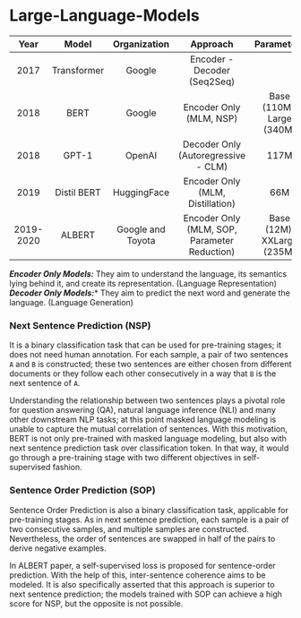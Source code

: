 # Large-Language-Models

|  Year   | Model       | Organization      | Approach                                   | Parameters                      | Hugging Face ID |
|:-------:|:-----------:|:-----------------:|:--------------------------------------------:|:-------------------------------:|:---------------:|
|  2017   | Transformer | Google            | Encoder - Decoder (Seq2Seq)                  |                                 |                 |
|  2018   | BERT        | Google            | Encoder Only (MLM, NSP)                      | Base (110M), Large (340M)       | google-bert/bert-base-uncased|
|  2018   | GPT-1       | OpenAI            | Decoder Only (Autoregressive - CLM)          | 117M                            | openai-community/openai-gpt|
|  2019   | Distil BERT | HuggingFace       | Encoder Only (MLM, Distillation)             | 66M                             | distilbert/distilbert-base-cased|
|2019-2020| ALBERT      | Google and Toyota | Encoder Only (MLM, SOP, Parameter Reduction) | Base (12M), XXLarge (235M)      | albert/albert-base-v1 | 


***Encoder Only Models:*** They aim to understand the language, its semantics lying behind it, and create its representation. (Language Representation)
***Decoder Only Models:**** They aim to predict the next word and generate the language. (Language Generation)

### Next Sentence Prediction (NSP)
It is a binary classification task that can be used for pre-training stages; it does not need human annotation. For each sample, a pair of two sentences `A` and `B` is constructed; these two sentences are either chosen from different documents or they follow each other consecutively in a way that `B` is the next sentence of `A`.  

Understanding the relationship between two sentences plays a pivotal role for question answering (QA), natural language inference (NLI) and many other downstream NLP tasks; at this point masked language modeling is unable to capture the mutual correlation of sentences. With this motivation, BERT is not only pre-trained with masked language modeling, but also with next sentence prediction task over classification token. In that way, it would go through a pre-training stage with two different objectives in self-supervised fashion. 


### Sentence Order Prediction (SOP)
Sentence Order Prediction is also a binary classification task, applicable for pre-training stages. As in next sentence prediction, each sample is a pair of two consecutive samples, and multiple samples are constructed. Nevertheless, the order of sentences are swapped in half of the pairs to derive negative examples.  

In ALBERT paper, a self-supervised loss is proposed for sentence-order prediction. With the help of this, inter-sentence coherence aims to be modeled. It is also specifically asserted that this approach is superior to next sentence prediction; the models trained with SOP can achieve a high score for NSP, but the opposite is not possible. 




